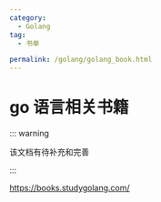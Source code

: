 ```yaml
---
category:
  - Golang
tag:
  - 书单

permalink: /golang/golang_book.html
---
```


# go 语言相关书籍

::: warning

该文档有待补充和完善

:::

https://books.studygolang.com/
